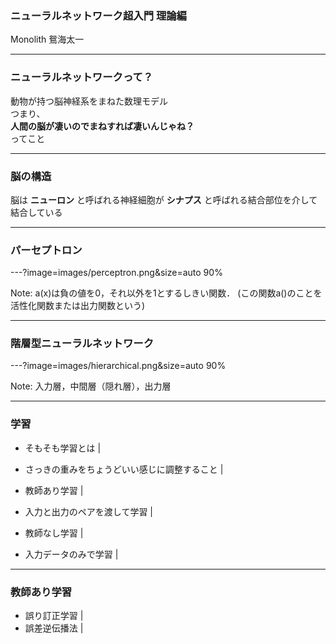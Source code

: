 ### ニューラルネットワーク超入門 理論編

Monolith 鴛海太一

---

### ニューラルネットワークって？

動物が持つ脳神経系をまねた数理モデル  
つまり、  
**人間の脳が凄いのでまねすれば凄いんじゃね？**  
ってこと

---

### 脳の構造

脳は **ニューロン** と呼ばれる神経細胞が **シナプス** と呼ばれる結合部位を介して結合している

---

### パーセプトロン

---?image=images/perceptron.png&size=auto 90%

Note:
a(x)は負の値を0，それ以外を1とするしきい関数．
(この関数a()のことを活性化関数または出力関数という)

---

### 階層型ニューラルネットワーク

---?image=images/hierarchical.png&size=auto 90%

Note:
入力層，中間層（隠れ層），出力層

--- 

### 学習

- そもそも学習とは                          |
 - さっきの重みをちょうどいい感じに調整すること |  


- 教師あり学習                               |
 - 入力と出力のペアを渡して学習                  |
- 教師なし学習                                   |
 - 入力データのみで学習                             |

---

### 教師あり学習

- 誤り訂正学習 |
- 誤差逆伝播法 |
